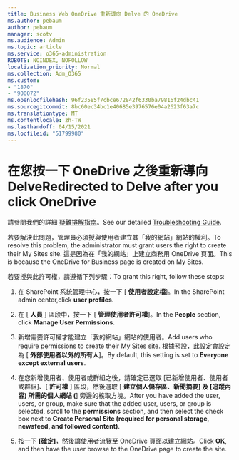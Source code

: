 ```yaml
---
title: Business Web OneDrive 重新導向 Delve 的 OneDrive
ms.author: pebaum
author: pebaum
manager: scotv
ms.audience: Admin
ms.topic: article
ms.service: o365-administration
ROBOTS: NOINDEX, NOFOLLOW
localization_priority: Normal
ms.collection: Adm_O365
ms.custom:
- "1870"
- "900072"
ms.openlocfilehash: 96f23585f7cbce672842f6330ba79816f24dbc41
ms.sourcegitcommit: 8bc60ec34bc1e40685e3976576e04a2623f63a7c
ms.translationtype: MT
ms.contentlocale: zh-TW
ms.lasthandoff: 04/15/2021
ms.locfileid: "51799980"
---
```

# <a name="redirected-to-delve-after-you-click-onedrive"></a><span data-ttu-id="d22fe-102">在您按一下 OneDrive 之後重新導向 Delve</span><span class="sxs-lookup"><span data-stu-id="d22fe-102">Redirected to Delve after you click OneDrive</span></span>

<span data-ttu-id="d22fe-103">請參閱我們的詳細 [疑難排解指南](https://docs.microsoft.com/sharepoint/support/sites/troubleshooting-guide-for-sites-stopped-at-provisioning)。</span><span class="sxs-lookup"><span data-stu-id="d22fe-103">See our detailed [Troubleshooting Guide](https://docs.microsoft.com/sharepoint/support/sites/troubleshooting-guide-for-sites-stopped-at-provisioning).</span></span>

<span data-ttu-id="d22fe-104">若要解決此問題，管理員必須授與使用者建立其「我的網站」網站的權利。</span><span class="sxs-lookup"><span data-stu-id="d22fe-104">To resolve this problem, the administrator must grant users the right to create their My Sites site.</span></span> <span data-ttu-id="d22fe-105">這是因為在「我的網站」上建立商務用 OneDrive 頁面。</span><span class="sxs-lookup"><span data-stu-id="d22fe-105">This is because the OneDrive for Business page is created on My Sites.</span></span>

<span data-ttu-id="d22fe-106">若要授與此許可權，請遵循下列步驟：</span><span class="sxs-lookup"><span data-stu-id="d22fe-106">To grant this right, follow these steps:</span></span>

1. <span data-ttu-id="d22fe-107">在 SharePoint 系統管理中心，按一下 [ **使用者設定檔**]。</span><span class="sxs-lookup"><span data-stu-id="d22fe-107">In the SharePoint admin center,click **user profiles**.</span></span>

2. <span data-ttu-id="d22fe-108">在 [ **人員** ] 區段中，按一下 [ **管理使用者許可權**]。</span><span class="sxs-lookup"><span data-stu-id="d22fe-108">In the **People** section, click **Manage User Permissions**.</span></span>

3. <span data-ttu-id="d22fe-109">新增需要許可權才能建立「我的網站」網站的使用者。</span><span class="sxs-lookup"><span data-stu-id="d22fe-109">Add users who require permissions to create their My Sites site.</span></span> <span data-ttu-id="d22fe-110">根據預設，此設定會設定為 [ **外部使用者以外的所有人**]。</span><span class="sxs-lookup"><span data-stu-id="d22fe-110">By default, this setting is set to **Everyone except external users**.</span></span>

4. <span data-ttu-id="d22fe-111">在您新增使用者、使用者或群組之後，請確定已選取 [已新增使用者、使用者或群組]、[ **許可權** ] 區段，然後選取 [ **建立個人儲存區、新聞摘要] 及 [追蹤內容) 所需的個人網站 (**] 旁邊的核取方塊。</span><span class="sxs-lookup"><span data-stu-id="d22fe-111">After you have added the user, users, or group, make sure that the added user, users, or group is selected, scroll to the **permissions** section, and then select the check box next to **Create Personal Site (required for personal storage, newsfeed, and followed content)**.</span></span>

5. <span data-ttu-id="d22fe-112">按一下 **[確定]**，然後讓使用者流覽至 OneDrive 頁面以建立網站。</span><span class="sxs-lookup"><span data-stu-id="d22fe-112">Click **OK**, and then have the user browse to the OneDrive page to create the site.</span></span>
